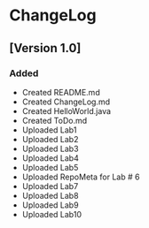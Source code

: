 # ChangeLog

## [Version 1.0]

### Added
- Created README.md
- Created ChangeLog.md
- Created HelloWorld.java
- Created ToDo.md
- Uploaded Lab1
- Uploaded Lab2
- Uploaded Lab3
- Uploaded Lab4
- Uploaded Lab5
- Uploaded RepoMeta for Lab # 6
- Uploaded Lab7
- Uploaded Lab8
- Uploaded Lab9
- Uploaded Lab10

